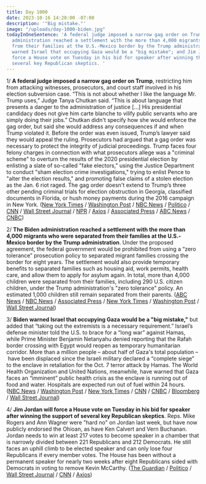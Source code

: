 ```yaml
---
title: Day 1000
date: 2023-10-16 14:20:00 -07:00
description: '"Big mistake."'
image: "/uploads/day-1000-biden.jpg"
todayInOneSentence: 'A federal judge imposed a narrow gag order on Trump; the Biden
  administration reached a settlement with the more than 4,000 migrants who were separated
  from their families at the U.S.-Mexico border by the Trump administration; Biden
  warned Israel that occupying Gaza would be a "big mistake"; and Jim Jordan will
  force a House vote on Tuesday in his bid for speaker after winning the support of
  several key Republican skeptics. '
---
```


1/ **A federal judge imposed a narrow gag order on Trump**, restricting him from attacking witnesses, prosecutors, and court staff involved in his election subversion case. “This is not about whether I like the language Mr. Trump uses,” Judge Tanya Chutkan said. “This is about language that presents a danger to the administration of justice [...] His presidential candidacy does not give him carte blanche to vilify public servants who are simply doing their jobs.” Chutkan didn't specify how she would enforce the gag order, but said she would address any consequences if and when Trump violated it. Before the order was even issued, Trump’s lawyer said they would appeal the ruling. Prosecutors had argued that a gag order was necessary to protect the integrity of judicial proceedings. Trump faces four felony charges in connection with what prosecutors allege was a "criminal scheme" to overturn the results of the 2020 presidential election by enlisting a slate of so-called "fake electors," using the Justice Department to conduct "sham election crime investigations," trying to enlist Pence to "alter the election results," and promoting false claims of a stolen election as the Jan. 6 riot raged. The gag order doesn't extend to Trump’s three other pending criminal trials for election obstruction in Georgia,  classified documents in Florida, or hush money payments during the 2016 campaign in New York. ([New York Times](https://www.nytimes.com/live/2023/10/16/us/trump-gag-order-election-case-news) / [Washington Post](https://www.washingtonpost.com/national-security/2023/10/16/trump-court-hearing-judge-gag-order-jan-6/) / [NBC News](https://www.nbcnews.com/politics/justice-department/judge-hears-arguments-trump-gag-order-request-election-interference-ca-rcna119457) / [Politico](https://www.politico.com/news/2023/10/16/judge-imposes-gag-order-on-donald-trump-in-d-c-trial-00121743) / [CNN](https://www.cnn.com/2023/10/16/politics/trump-gag-order-chutkan-hearing/index.html) / [Wall Street Journal](https://www.wsj.com/us-news/law/judge-issues-limited-gag-order-on-trump-in-federal-election-interference-case-f7620ff3) / [NPR](https://www.npr.org/2023/10/16/1205769475/trump-gag-order) / [Axios](https://www.axios.com/2023/10/16/gag-order-trump-jan6-criminal-case?stream=politics) / [Associated Press](https://apnews.com/article/trump-capitol-riot-gag-order-judge-chutkan-b5f59c6688504c952df5f70029228f9e) / [ABC News](https://abcnews.go.com/US/judge-hear-arguments-proposed-trump-gag-order-jan/story?id=103963458) / [CNBC](https://www.cnbc.com/2023/10/16/trump-election-case-judge-weighs-dc-gag-order-bid-by-jack-smith.html))

2/ **The Biden administration reached a settlement with the more than 4,000 migrants who were separated from their families at the U.S.-Mexico border by the Trump administration**. Under the proposed agreement, the federal government would be prohibited from using a “zero tolerance” prosecution policy to separated migrant families crossing the border for eight years. The settlement would also provide temporary benefits to separated families such as housing aid, work permits, health care, and allow them to apply for asylum again. In total, more than 4,000 children were separated from their families, including 290 U.S. citizen children, under the Trump administration's "zero tolerance" policy. An estimated 1,000 children still remain separated from their parents. ([ABC News](https://abcnews.go.com/Politics/biden-admin-reaches-settlement-aclu-separated-migrant-families/story?id=103999466) / [NBC News](https://www.nbcnews.com/politics/immigration/biden-admin-reaches-deal-migrants-separated-families-trump-rcna120587) / [Associated Press](https://apnews.com/article/separated-children-trump-biden-border-immigration-f9a73685d0ddbcda86e5b69997f5f7dd) / [New York Times](https://www.nytimes.com/2023/10/16/us/migrants-border-families-trump-settlement.html) / [Washington Post](https://www.washingtonpost.com/immigration/2023/10/16/migrants-separated-families-trump-biden/) / [Wall Street Journal](https://www.wsj.com/politics/policy/legal-settlement-bars-u-s-from-separating-migrant-families-415b8c79))

3/ **Biden warned Israel that occupying Gaza would be a "big mistake,"** but added that “taking out the extremists is a necessary requirement.” Israel’s defense minister told the U.S. to brace for a “long war” against Hamas, while Prime Minister Benjamin Netanyahu denied reporting that the Rafah border crossing with Egypt would reopen as temporary humanitarian corridor. More than a million people – about half of Gaza's total population – have been displaced since the Israeli military declared a “complete siege” to the enclave in retaliation for the Oct. 7 terror attack by Hamas. The World Health Organization and United Nations, meanwhile, have warned that Gaza faces an “imminent” public health crisis as the enclave is running out of food and water. Hospitals are expected run out of fuel within 24 hours. ([NBC News](https://www.nbcnews.com/news/world/live-blog/israel-hamas-war-live-updates-rcna120545) / [Washington Post](https://www.washingtonpost.com/world/2023/10/16/israel-war-news-hamas-gaza-palestine/) / [New York Times](https://www.nytimes.com/live/2023/10/16/world/israel-hamas-war-news-gaza) / [CNN](https://www.cnn.com/middleeast/live-news/israel-news-hamas-war-10-16-23/index.html) / [CNBC](https://www.cnbc.com/2023/10/16/israel-hamas-war-updates-latest-news-on-gaza.html) / [Bloomberg](https://www.bloomberg.com/news/articles/2023-10-16/israel-latest-blinken-set-to-return-as-us-tries-to-contain-war?srnd=premium&sref=MIBMEEoj) / [Wall Street Journal](https://www.wsj.com/livecoverage/israel-hamas-war-gaza-palestinians))

4/ **Jim Jordan will force a House vote on Tuesday in his bid for speaker after winning the support of several key Republican skeptics**. Reps. Mike Rogers and Ann Wagner were "hard no" on Jordan last week, but have now publicly endorsed the Ohioan, as have Ken Calvert and Vern Buchanan. Jordan needs to win at least 217 votes to become speaker in a chamber that is narrowly divided between 221 Republicans and 212 Democrats. He still faces an uphill climb to be elected speaker and can only lose four Republicans if every member votes. The House has been without a permanent speaker for nearly two weeks after eight Republicans sided with Democrats in voting to remove Kevin McCarthy. ([The Guardian](https://www.theguardian.com/us-news/live/2023/oct/16/trump-gag-order-jan-6-trial-biden-israel-politics-live-updates) / [Politico](https://www.politico.com/live-updates/2023/10/16/congress/jordan-gains-critical-traction-00121758) / [Wall Street Journal](https://www.wsj.com/politics/jim-jordan-wins-over-some-holdouts-ahead-of-planned-speaker-vote-7335ca30) / [CNN](https://www.cnn.com/2023/10/16/politics/house-speaker-fight-jim-jordan/index.html) / [Axios](https://www.axios.com/2023/10/16/jim-jordan-house-speaker-endorsements))




